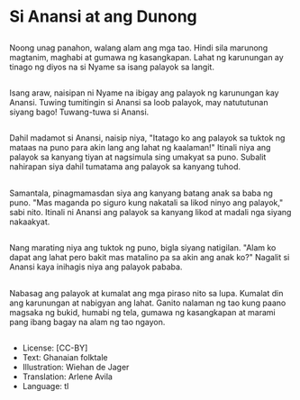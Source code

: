 # Si Anansi at ang Dunong

##
Noong unag panahon, walang alam ang mga tao. Hindi sila marunong magtanim, maghabi at gumawa ng kasangkapan. Lahat ng karunungan ay tinago ng diyos na si Nyame sa isang palayok sa langit.

##
Isang araw, naisipan ni Nyame na ibigay ang palayok ng karunungan kay Anansi. Tuwing tumitingin si Anansi sa loob palayok, may natututunan siyang bago! Tuwang-tuwa si Anansi.

##
Dahil madamot si Anansi, naisip niya, "Itatago ko ang palayok sa tuktok ng mataas na puno para akin lang ang lahat ng kaalaman!" Itinali niya ang palayok sa kanyang tiyan at nagsimula sing umakyat sa puno. Subalit nahirapan siya dahil tumatama ang palayok sa kanyang tuhod.

##
Samantala, pinagmamasdan siya ang kanyang batang anak sa baba ng puno. "Mas maganda po siguro kung nakatali sa likod ninyo ang palayok," sabi nito. Itinali ni Anansi ang palayok sa kanyang likod at madali nga siyang nakaakyat.

##
Nang marating niya ang tuktok ng puno, bigla siyang natigilan. "Alam ko dapat ang lahat pero bakit mas matalino pa sa akin ang anak ko?" Nagalit si Anansi kaya inihagis niya ang palayok pababa.

##
Nabasag ang palayok at kumalat ang mga piraso nito sa lupa. Kumalat din ang karunungan at nabigyan ang lahat. Ganito nalaman ng tao kung paano magsaka ng bukid, humabi ng tela, gumawa ng kasangkapan at marami pang ibang bagay na alam ng tao ngayon.

##
* License: [CC-BY]
* Text: Ghanaian folktale
* Illustration: Wiehan de Jager
* Translation: Arlene Avila
* Language: tl
